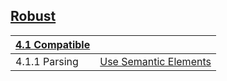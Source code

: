 ## [Robust](https://www.w3.org/WAI/WCAG21/quickref/?versions=2.0#principle4)

| [4.1 Compatible](4.1-compatible/README.md) |  |
| --- | --- |
| 4.1.1 Parsing | [Use Semantic Elements](4.1-compatible/4.1.1-parsing/README.md) |